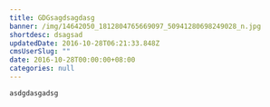```yaml
---
title: GDGsagdsagdasg
banner: /img/14642050_1812804765669097_50941280698249028_n.jpg
shortdesc: dsagsad
updatedDate: 2016-10-28T06:21:33.848Z
cmsUserSlug: ""
date: 2016-10-28T00:00:00+08:00
categories: null
---
```


```
asdgdasgadsg
```